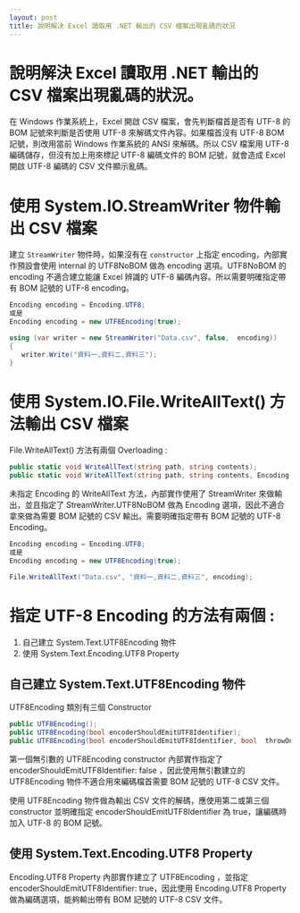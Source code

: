 ```yaml
---
layout: post
title: 說明解決 Excel 讀取用 .NET 輸出的 CSV 檔案出現亂碼的狀況
---
```


# 說明解決 Excel 讀取用 .NET 輸出的 CSV 檔案出現亂碼的狀況。

在 Windows 作業系統上，Excel 開啟 CSV 檔案，會先判斷檔首是否有 UTF-8 的 BOM 記號來判斷是否使用 UTF-8 來解碼文件內容。如果檔首沒有 UTF-8 BOM 記號，則改用當前 Windows 作業系統的 ANSI 來解碼。所以 CSV 檔案用 UTF-8 編碼儲存，但沒有加上用來標記 UTF-8 編碼文件的 BOM 記號，就會造成 Excel 開啟 UTF-8 編碼的 CSV 文件顯示亂碼。

<!-- more -->

# 使用 System.IO.StreamWriter 物件輸出 CSV 檔案

建立 ```StreamWriter``` 物件時，如果沒有在 ```constructor``` 上指定 encoding，內部實作預設會使用 internal 的 UTF8NoBOM 做為 encoding 選項。UTF8NoBOM 的 encoding 不適合建立能讓 Excel 辨識的 UTF-8 編碼內容。所以需要明確指定帶有 BOM 記號的 UTF-8 encoding。

```cs
Encoding encoding = Encoding.UTF8;
或是
Encoding encoding = new UTF8Encoding(true);

using (var writer = new StreamWriter("Data.csv", false,  encoding))
{
   writer.Write("資料一,資料二,資料三");
}
```

# 使用 System.IO.File.WriteAllText() 方法輸出 CSV 檔案

File.WriteAllText() 方法有兩個 Overloading :

```cs
public static void WriteAllText(string path, string contents);
public static void WriteAllText(string path, string contents, Encoding encoding);
```

未指定 Encoding 的 WriteAllText 方法，內部實作使用了 StreamWriter 來做輸出，並且指定了 StreamWriter.UTF8NoBOM 做為 Encoding 選項，因此不適合拿來做為需要 BOM 記號的 CSV 輸出。需要明確指定帶有 BOM 記號的 UTF-8 Encoding。

```cs
Encoding encoding = Encoding.UTF8;
或是
Encoding encoding = new UTF8Encoding(true);

File.WriteAllText("Data.csv", "資料一,資料二,資料三", encoding);
```

# 指定 UTF-8 Encoding 的方法有兩個 :

1. 自己建立 System.Text.UTF8Encoding 物件
2. 使用 System.Text.Encoding.UTF8 Property

## 自己建立 System.Text.UTF8Encoding 物件

UTF8Encoding 類別有三個 Constructor

```cs
public UTF8Encoding();
public UTF8Encoding(bool encoderShouldEmitUTF8Identifier);
public UTF8Encoding(bool encoderShouldEmitUTF8Identifier, bool  throwOnInvalidBytes);
```

第一個無引數的 UTF8Encoding constructor 內部實作指定了 encoderShouldEmitUTF8Identifier: false ，因此使用無引數建立的 UTF8Encoding 物件不適合用來編碼檔首需要 BOM 記號的 UTF-8 CSV 文件。

使用 UTF8Encoding 物件做為輸出 CSV 文件的解碼，應使用第二或第三個 constructor 並明確指定 encoderShouldEmitUTF8Identifier 為 true，讓編碼時加入 UTF-8 的 BOM 記號。

## 使用 System.Text.Encoding.UTF8 Property
Encoding.UTF8 Property 內部實作建立了 UTF8Encoding ，並指定 encoderShouldEmitUTF8Identifier: true，因此使用 Encoding.UTF8 Property 做為編碼選項，能夠輸出帶有 BOM 記號的 UTF-8 CSV 文件。